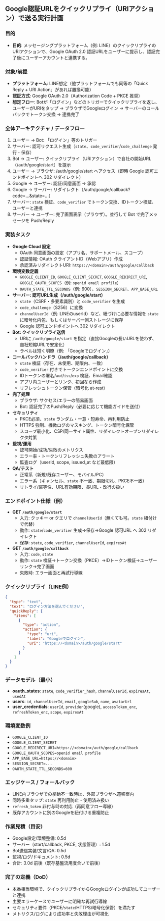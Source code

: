 ## Google認証URLをクイックリプライ（URIアクション）で送る実行計画

### 目的
- **目的**: メッセージングプラットフォーム（例: LINE）のクイックリプライのURIアクションで、Google OAuth 2.0 認証URLをユーザーに提示し、認証完了後にユーザーアカウントと連携する。

### 対象/前提
- **プラットフォーム**: LINE想定（他プラットフォームでも同等の「Quick Reply + URI Action」があれば置換可能）
- **認証方式**: Google OAuth 2.0（Authorization Code + PKCE 推奨）
- **想定フロー**: Botが「ログイン」などのトリガーでクイックリプライを返し、ユーザーがURIをタップ → ブラウザでGoogleログイン → サーバーのコールバックでトークン交換 → 連携完了

### 全体アーキテクチャ / データフロー
1. ユーザー → Bot: 「ログイン」等のトリガー
2. サーバー: 認可リクエスト生成（`state`、`code_verifier`/`code_challenge` 発行・保存）
3. Bot → ユーザー: クイックリプライ（URIアクション）で自社の開始URL（/auth/google/start）を提示
4. ユーザー → ブラウザ: /auth/google/start へアクセス（即時 Google 認可エンドポイントへ 302 リダイレクト）
5. Google → ユーザー: 認証/同意画面 → 承認
6. Google → サーバー: リダイレクト（/auth/google/callback?code=...&state=...）
7. サーバー: `state` 検証、`code_verifier` でトークン交換、IDトークン検証、ユーザーと連携
8. サーバー → ユーザー: 完了画面表示（ブラウザ）。並行して Bot で完了メッセージを Push/Reply

### 実装タスク
- **Google Cloud 設定**
  - OAuth 同意画面の設定（アプリ名、サポートメール、スコープ）
  - 認証情報: OAuth クライアントID（Webアプリ）作成
  - 承認済みリダイレクトURI: `https://<domain>/auth/google/callback`
- **環境変数定義**
  - `GOOGLE_CLIENT_ID`, `GOOGLE_CLIENT_SECRET`, `GOOGLE_REDIRECT_URI`, `GOOGLE_OAUTH_SCOPES`（例: `openid email profile`）
  - `OAUTH_STATE_TTL_SECONDS`（例: 600）、`SESSION_SECRET`、`APP_BASE_URL`
- **サーバー: 認可URL生成（/auth/google/start）**
  - `state`（CSRF・多要素識別）と `code_verifier` を生成
  - `code_challenge`（S256）に変換
  - `channelUserId`（例: LINEのuserId）など、紐づけに必要な情報を `state` に暗号化内包、もしくはサーバー側ストレージに保存
  - Google 認可エンドポイントへ 302 リダイレクト
- **Bot: クイックリプライ送信**
  - URIに `/auth/google/start` を指定（直接Googleの長いURLを使わず、自社短縮URLで安定化）
  - ラベルは短く明瞭（例: 「Googleでログイン」）
- **コールバックハンドラ（/auth/google/callback）**
  - `state` 検証（存在、未使用、期限内、一致）
  - `code_verifier` 付きでトークンエンドポイントに交換
  - IDトークンの署名/`aud`/`iss`/`exp` 検証、Email確認
  - アプリ内ユーザーとリンク、初回なら作成
  - リフレッシュトークン保管（暗号化 at-rest）
- **完了処理**
  - ブラウザ: サクセス/エラーの簡易画面
  - Bot: 認証完了のPush/Reply（必要に応じて機能ガイドを送付）
- **セキュリティ**
  - PKCE必須、`state` ランダム・一意・短寿命、再利用防止
  - HTTPS 強制、機微ログのマスキング、トークン暗号化保管
  - スコープ最小化、CSP/同一サイト属性、リダイレクトオープンリダイレクタ対策
- **監視/運用**
  - 認可開始/成功/失敗のメトリクス
  - エラー率・トークンリフレッシュ失敗のアラート
  - 監査ログ（userId, scope, issued_at など最低限）
- **QA/テスト**
  - 正常系（新規/既存ユーザー、モバイル/PC）
  - エラー系（キャンセル、`state` 不一致、期限切れ、PKCE不一致）
  - リトライ/冪等性、URL有効期限、長URL・改行の扱い

### エンドポイント仕様（例）
- **GET `/auth/google/start`**
  - 入力: クッキー or クエリで `channelUserId`（無くても可。`state` 紐付けで代替）
  - 動作: `state`/`code_verifier` 生成→保存→Google 認可URL へ 302 リダイレクト
  - 保存: `state`, `code_verifier`, `channelUserId`, `expiresAt`
- **GET `/auth/google/callback`**
  - 入力: `code`, `state`
  - 動作: `state` 検証→トークン交換（PKCE）→IDトークン検証→ユーザーリンク→完了画面
  - 失敗時: エラー画面と再試行導線

### クイックリプライ（LINE例）
```json
{
  "type": "text",
  "text": "ログイン方法を選んでください",
  "quickReply": {
    "items": [
      {
        "type": "action",
        "action": {
          "type": "uri",
          "label": "Googleでログイン",
          "uri": "https://<domain>/auth/google/start"
        }
      }
    ]
  }
}
```

### データモデル（最小）
- **oauth_states**: `state`, `code_verifier_hash`, `channelUserId`, `expiresAt`, `usedAt`
- **users**: `id`, `channelUserId`, `email`, `googleSub`, `name`, `avatarUrl`
- **user_credentials**: `userId`, `provider`(google), `accessToken_enc`, `refreshToken_enc`, `scope`, `expiresAt`

### 環境変数例
- `GOOGLE_CLIENT_ID`
- `GOOGLE_CLIENT_SECRET`
- `GOOGLE_REDIRECT_URI=https://<domain>/auth/google/callback`
- `GOOGLE_OAUTH_SCOPES=openid email profile`
- `APP_BASE_URL=https://<domain>`
- `SESSION_SECRET=...`
- `OAUTH_STATE_TTL_SECONDS=600`

### エッジケース / フォールバック
- LINE内ブラウザでの挙動不一致時は、外部ブラウザへ遷移案内
- 同時多重タップ: `state` 再利用防止・使用済み扱い
- `refresh_token` 非付与時の対応（再同意フロー導線）
- 既存アカウントに別のGoogleを紐付ける重複防止

### 作業見積（目安）
- Google設定/環境整備: 0.5d
- サーバー（start/callback, PKCE, 状態管理）: 1.5d
- Bot送信実装/文言/QA: 0.5d
- 監視/ログ/ドキュメント: 0.5d
- 合計: 3.0d 前後（既存基盤流用度合いで前後）

### 完了の定義（DoD）
- 本番相当環境で、クイックリプライからGoogleログインが成功してユーザーと連携
- 主要エラーケースでユーザーに明確な再試行導線
- セキュリティ要件（PKCE/`state`/HTTPS/暗号化保管）を満たす
- メトリクス/ログにより成功率と失敗理由が可視化